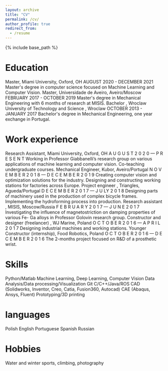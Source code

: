 ```yaml
---
layout: archive
title: "CV"
permalink: /cv/
author_profile: true
redirect_from:
  - /resume
---
```


{% include base_path %}

Education
======
Master, Miami University, Oxford, OH
AUGUST 2020 - DECEMBER 2021
Master's degree in computer science focused on Machine Learning and Computer
Vision.
Master, Universidade de Aveiro, Aveiro/Moscow
FEBRUARY 2017 - OCTOBER 2019
Master's degree in Mechanical Engineering with 6 months of research at MISIS.
Bachelor , Wroclaw University of Technology and Science , Wroclaw
OCTOBER 2013 - JANUARY 2017
Bachelor's degree in Mechanical Engineering, one year exchange in Portugal.

Work experience
======

Research Assistant, Miami University, Oxford, OH
A U G U S T 2 0 2 0 — P R E S E N T
Working in Professor Giabbanelli’s research group on various applications of
machine learning and computer vision. Co-teaching undergraduate courses.
Mechanical Engineer, Kubor, Aveiro/Portugal
N O V E M B E R 2 0 1 8 — D E C E M B E R 2 0 1 9
Creating computer vision and optimization solutions for the industry. Designing and
constructing working stations for factories across Europe.
Project engineer , Triangles, Agueda/Portugal
D E C E M B E R 2 0 1 7 — J U LY 2 0 1 8
Designing parts of machinery used in the production of complex bicycle frames.
Implementing the hydroforming process into production.
Research assistant , MISIS, Moscow/Russia
F E B R U A R Y 2 0 1 7 — J U N E 2 0 1 7
Investigating the influence of magnetostriction on damping properties of various
Fe- Ga alloys in Professor Golovin research group.
Constructor and designer (freelancer) , WJ Marine, Poland
O C T O B E R 2 0 1 6 — A P R I L 2 0 1 7
Designing industrial machines and working stations.
Younger Constructor (internship), Food Robotics, Poland
O C T O B E R 2 0 1 6 — D E C E M B E R 2 0 1 6
The 2-months project focused on R&D of a prosthetic wrist.
  
Skills
======
Python/Matlab
Machine Learning, Deep
Learning, Computer Vision
Data Analysis/Data
processing/Visualization
Git
C/C++/Java/ROS
CAD (Solidworks, Inventor, Creo,
Catia, Fusion360, Autocad)
CAE (Abaqus, Ansys, Fluent)
Prototyping/3D printing

languages
======
Polish
English
Portuguese
Spanish
Russian
  
Hobbies
======
Water and winter sports,
climbing, photography
  